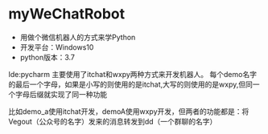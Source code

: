 # myWeChatRobot
- 用做个微信机器人的方式来学Python
- 开发平台：Windows10
- python版本：3.7

Ide:pycharm
主要使用了itchat和wxpy两种方式来开发机器人。
每个demo名字的最后一个字母，如果是小写的则使用的是itchat,大写的则使用的是wxpy,但同一个字母后缀就实现了同一种功能


比如demo_a使用itchat开发，demoA使用wxpy开发，但两者的功能都是：将Vegout（公众号的名字）发来的消息转发到dd（一个群聊的名字）
